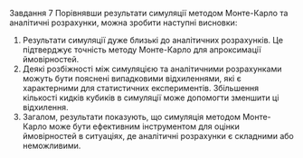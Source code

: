 Завдання 7
Порівнявши результати симуляції методом Монте-Карло та аналітичні розрахунки, можна зробити наступні висновки:

1. Результати симуляції дуже близькі до аналітичних розрахунків. Це підтверджує точність методу Монте-Карло для апроксимації ймовірностей.
2. Деякі розбіжності між симуляцією та аналітичними розрахунками можуть бути пояснені випадковими відхиленнями, які є характерними для статистичних експериментів. Збільшення кількості кидків кубиків в симуляції може допомогти зменшити ці відхилення.
3. Загалом, результати показують, що симуляція методом Монте-Карло може бути ефективним інструментом для оцінки ймовірностей в ситуаціях, де аналітичні розрахунки є складними або неможливими.
